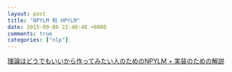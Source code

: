 ```yaml
---
layout: post
title: "NPYLM 和 HPYLM"
date: 2015-09-06 22:40:48 +0800
comments: true
categories: ["nlp"]
---
```



<!-- more -->


[理論はどうでもいいから作ってみたい人のためのNPYLM + 実装のための解説]

[理論はどうでもいいから作ってみたい人のためのNPYLM + 実装のための解説]:https://www.youtube.com/watch?v=GrTgJi65-Mg